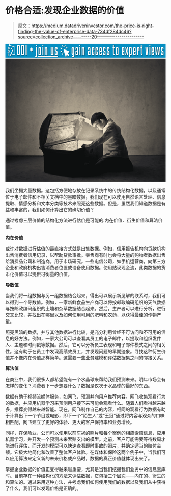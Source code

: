 # 价格合适:发现企业数据的价值

> 原文：<https://medium.datadriveninvestor.com/the-price-is-right-finding-the-value-of-enterprise-data-734df284dc46?source=collection_archive---------20----------------------->

[![](img/99a368d20bdd03995884ca1b91a535dd.png)](http://www.track.datadriveninvestor.com/J12U)![](img/45b0536e00755b339c815a34867233fa.png)

我们坐拥大量数据。这包括方便地存放在记录系统中的传统结构化数据，以及通常位于电子邮件和不相关文档中的黑暗数据，我们现在可以使用自然语言处理、信息提取、情感分析和文本分类等技术来照亮这些数据。但是，虽然我们知道数据是有益和丰富的，我们如何计算出它的确切价值？

通过考虑三层价值的结构化方法进行估价是可能的:内在价值、衍生价值和算法价值。

**内在价值**

或许对数据进行估值的最直接方式就是出售数据。例如，信用报告机构向贷款机构出售消费者信用记录，以帮助贷款审批。零售商有时也会将大量的购物者数据出售给消费品公司和制造商，用于市场研究。一些电信公司，如手机运营商，向第三方企业和政府机构出售消费者位置或设备使用数据。使用贴现现金流，此类数据的货币化价值可以提供可衡量的价值。

**导数值**

当我们将一组数据与另一组数据结合起来，得出可以展示新见解的联系时，我们可以得到一个导数值。例如，一家新鲜食品生产商可以将按邮政编码组织的天气数据与按邮政编码组织的土壤和杂草数据结合起来。然后，生产者可以进行分析，进行交叉比较，并找出在哪里以及如何使用可用的肥料和农药，以获得最佳的作物产量。

照亮黑暗的数据，并与其他数据进行比较，是充分利用曾经不可访问和不可用的信息的好方法。例如，一家大公司可以查看其员工的电子邮件，以提取和组织发件人、主题和时间戳等数据。然后，它可以分析员工表现和电子邮件模式之间的相关性。这有助于在员工中发现高绩效员工，并发现问题的早期迹象。寻找这种衍生价值并不像内在价值那样简单。这需要一些业务建模和评估数据集之间的邻接关系。

**算法值**

在商业中，我们很多人都希望能有一个水晶球来帮助我们预测未来。明年市场会有怎样的变化？消费者下一步想要什么？数据是仅次于水晶球的最好的东西。

数据有助于视频流媒体服务，如网飞，预测并向用户推荐内容。网飞收集观看行为的数据，并应用机器学习来预测用户接下来可能会观看什么。随着人们看得越来越多，推荐变得越来越智能。现在，网飞制作自己的内容，相同的观看行为数据有助于计算出下一个节目或电影，即下一个“陌生人”或“王冠”通过将内容与观众的口味相匹配，网飞建立了更好的体验、更大的客户保持率和业务增长。

同样，在保险业，公司可以使用以前车祸的照片和每个案例的相应索赔信息，应用机器学习，并开发一个预测未来索赔支出的模型。之前，客户可能需要等待数周才能进行评估，而开发的模型可以快速查看即时事故的照片，并确定适当的赔付金额。它极大地简化和改善了整体客户体验。在媒体和保险这两个例子中，当我们可以应用算法来定义新的未来价格或产品时，数据的真正价值就体现出来了。

掌握企业数据的价值正变得越来越重要，尤其是当我们挖掘我们业务中的信息宝库时。目前存在一种结构化的方法来评估数据，它包括三个层次——内在的、衍生的和算法的。通过采用这种方法，并考虑我们如何使用我们的数据以及我们从中获得了什么，我们可以发现价格是正确的。